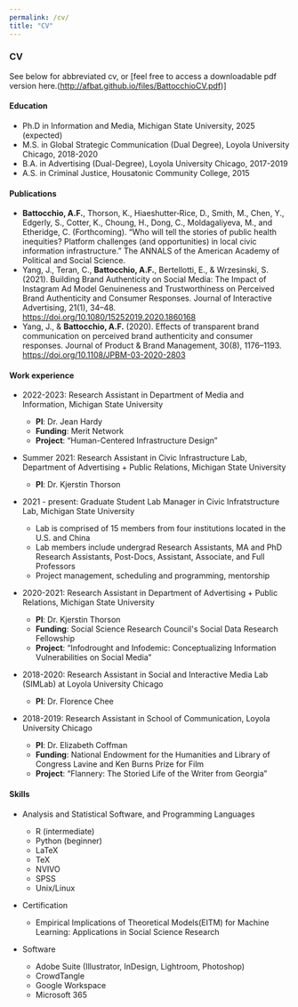 ```yaml
---
permalink: /cv/
title: "CV"
---
```

### CV

See below for abbreviated cv, or [feel free to access a downloadable pdf version here.(http://afbat.github.io/files/BattocchioCV.pdf)]

#### Education
- Ph.D in Information and Media, Michigan State University, 2025 (expected)
- M.S. in Global Strategic Communication (Dual Degree), Loyola University Chicago, 2018-2020
- B.A. in Advertising (Dual-Degree), Loyola University Chicago, 2017-2019
- A.S. in Criminal Justice, Housatonic Community College, 2015

#### Publications
- **Battocchio, A.F.**, Thorson, K., Hiaeshutter‑Rice, D., Smith, M., Chen, Y., Edgerly, S., Cotter, K., Choung, H., Dong, C., Moldagaliyeva, M., and Etheridge, C. (Forthcoming). “Who will tell the stories of public health inequities? Platform challenges (and opportunities) in local civic information infrastructure.” The ANNALS of the American Academy of Political and Social Science.
- Yang, J., Teran, C., **Battocchio, A.F.**, Bertellotti, E., & Wrzesinski, S. (2021). Building Brand Authenticity on Social Media: The Impact of Instagram Ad Model Genuineness and Trustworthiness on Perceived Brand Authenticity and Consumer Responses. Journal of Interactive Advertising, 21(1), 34–48. https://doi.org/10.1080/15252019.2020.1860168
- Yang, J., & **Battocchio, A.F.** (2020). Effects of transparent brand communication on perceived brand authenticity and consumer responses. Journal of Product & Brand Management, 30(8), 1176–1193. https://doi.org/10.1108/JPBM-03-2020-2803


#### Work experience
- 2022-2023: Research Assistant in Department of Media and Information,  Michigan State University
  - <b>PI</b>: Dr. Jean Hardy
  - <b>Funding</b>: Merit Network
  - <b>Project</b>: “Human-Centered Infrastructure Design”

- Summer 2021: Research Assistant in Civic Infrastructure Lab, Department of Advertising + Public Relations, Michigan State University
  - <b>PI</b>: Dr. Kjerstin Thorson

- 2021 - present: Graduate Student Lab Manager in Civic Infratstructure Lab, Michigan State University
  - Lab is comprised of 15 members from four institutions located in the U.S. and China
  - Lab members include undergrad Research Assistants, MA and PhD Research Assistants, Post-Docs, Assistant, Associate, and Full Professors
  - Project management, scheduling and programming, mentorship

- 2020-2021: Research Assistant in Department of Advertising + Public Relations, Michigan State University
  - <b>PI</b>: Dr. Kjerstin Thorson
  - <b>Funding</b>: Social Science Research Council's Social Data Research Fellowship
  - <b>Project</b>: “Infodrought and Infodemic: Conceptualizing Information Vulnerabilities on Social Media”

- 2018-2020: Research Assistant in Social and Interactive Media Lab (SIMLab) at Loyola University Chicago
  - <b>PI</b>: Dr. Florence Chee

- 2018-2019: Research Assistant in School of Communication, Loyola University Chicago
  - <b>PI</b>: Dr. Elizabeth Coffman
  - <b>Funding</b>: National Endowment for the Humanities and Library of Congress Lavine and Ken Burns Prize for Film
  - <b>Project</b>: “Flannery: The Storied Life of the Writer from Georgia”

#### Skills
- Analysis and Statistical Software, and Programming Languages
  - R (intermediate)
  - Python (beginner)
  - LaTeX
  - TeX
  - NVIVO
  - SPSS
  - Unix/Linux

- Certification
  - Empirical Implications of Theoretical Models(EITM) for Machine Learning: Applications in Social Science Research

- Software
  - Adobe Suite (Illustrator, InDesign, Lightroom, Photoshop)
  - CrowdTangle
  - Google Workspace
  - Microsoft 365




